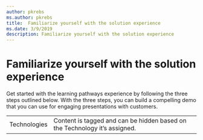 ```yaml
---
author: pkrebs
ms.author: pkrebs
title:  Familiarize yourself with the solution experience
ms.date: 3/9/2019
description: Familiarize yourself with the solution experience
---
```


# Familiarize yourself with the solution experience
Get started with the learning pathways experience by following the three steps outlined below. With the three steps, you can build a compelling demo that you can use for engaging presentations with customers.

|                    |                                                                                          | 
|--------------------|------------------------------------------------------------------------------------------|
|Technologies        |   Content is tagged and can be hidden based on the Technology it’s assigned.             |  |&nbsp;ID            |   GUID representing the technology                                                       |  |&nbsp;Name          |   Display name of the technology                                                         |